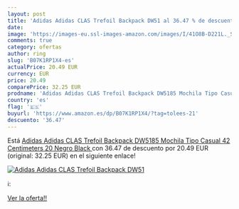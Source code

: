 ```yaml
---
layout: post
title: 'Adidas Adidas CLAS Trefoil Backpack DW51 al 36.47 % de descuento'
date: 
image: 'https://images-eu.ssl-images-amazon.com/images/I/41O8B-D221L._SL200_.jpg'
comments: true
category: ofertas
author: ring
slug: 'B07K1RP1X4-es'
actualPrice: 20.49 EUR
currency: EUR
price: 20.49
comparePrice: 32.25 EUR
prodname: 'Adidas Adidas CLAS Trefoil Backpack DW5185 Mochila Tipo Casual 42 Centimeters 20 Negro  Black '
country: 'es'
flag: '🇪🇸'
buyurl: 'https://www.amazon.es/dp/B07K1RP1X4/?tag=tolees-21'
descuento: '36.47'
---
```


Está [Adidas Adidas CLAS Trefoil Backpack DW5185 Mochila Tipo Casual 42 Centimeters 20 Negro  Black ](https://www.amazon.es/dp/B07K1RP1X4/?tag=tolees-21) con 36.47 de descuento por 20.49 EUR (original: 32.25 EUR) en el siguiente enlace!

[![Adidas Adidas CLAS Trefoil Backpack DW51](https://images-eu.ssl-images-amazon.com/images/I/41O8B-D221L._SL200_.jpg)](https://www.amazon.es/dp/B07K1RP1X4/?tag=tolees-21)

ℹ️:


[Ver la oferta!!](https://www.amazon.es/dp/B07K1RP1X4/?tag=tolees-21)
